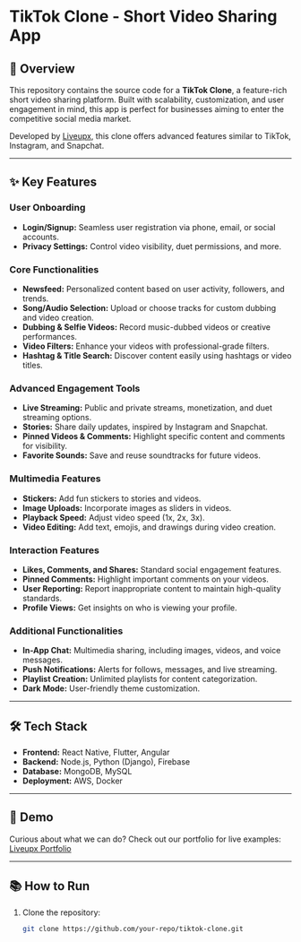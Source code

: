 # TikTok Clone - Short Video Sharing App

## 🎥 Overview
This repository contains the source code for a **TikTok Clone**, a feature-rich short video sharing platform. Built with scalability, customization, and user engagement in mind, this app is perfect for businesses aiming to enter the competitive social media market.  

Developed by [Liveupx](http://liveupx.com/portfolio/), this clone offers advanced features similar to TikTok, Instagram, and Snapchat. 

---

## ✨ Key Features
### User Onboarding
- **Login/Signup:** Seamless user registration via phone, email, or social accounts.  
- **Privacy Settings:** Control video visibility, duet permissions, and more.

### Core Functionalities
- **Newsfeed:** Personalized content based on user activity, followers, and trends.  
- **Song/Audio Selection:** Upload or choose tracks for custom dubbing and video creation.  
- **Dubbing & Selfie Videos:** Record music-dubbed videos or creative performances.  
- **Video Filters:** Enhance your videos with professional-grade filters.  
- **Hashtag & Title Search:** Discover content easily using hashtags or video titles.

### Advanced Engagement Tools
- **Live Streaming:** Public and private streams, monetization, and duet streaming options.  
- **Stories:** Share daily updates, inspired by Instagram and Snapchat.  
- **Pinned Videos & Comments:** Highlight specific content and comments for visibility.  
- **Favorite Sounds:** Save and reuse soundtracks for future videos.

### Multimedia Features
- **Stickers:** Add fun stickers to stories and videos.  
- **Image Uploads:** Incorporate images as sliders in videos.  
- **Playback Speed:** Adjust video speed (1x, 2x, 3x).  
- **Video Editing:** Add text, emojis, and drawings during video creation.

### Interaction Features
- **Likes, Comments, and Shares:** Standard social engagement features.  
- **Pinned Comments:** Highlight important comments on your videos.  
- **User Reporting:** Report inappropriate content to maintain high-quality standards.  
- **Profile Views:** Get insights on who is viewing your profile.

### Additional Functionalities
- **In-App Chat:** Multimedia sharing, including images, videos, and voice messages.  
- **Push Notifications:** Alerts for follows, messages, and live streaming.  
- **Playlist Creation:** Unlimited playlists for content categorization.  
- **Dark Mode:** User-friendly theme customization.

---

## 🛠️ Tech Stack
- **Frontend:** React Native, Flutter, Angular  
- **Backend:** Node.js, Python (Django), Firebase  
- **Database:** MongoDB, MySQL  
- **Deployment:** AWS, Docker  

---

## 🚀 Demo
Curious about what we can do? Check out our portfolio for live examples: [Liveupx Portfolio](http://liveupx.com/portfolio/)

---

## 📚 How to Run
1. Clone the repository:  
   ```bash
   git clone https://github.com/your-repo/tiktok-clone.git
